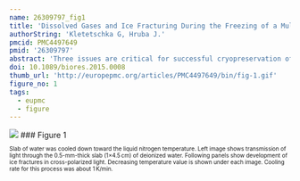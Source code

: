 ```yaml
---
name: 26309797_fig1
title: 'Dissolved Gases and Ice Fracturing During the Freezing of a Multicellular Organism: Lessons from Tardigrades.'
authorString: 'Kletetschka G, Hruba J.'
pmcid: PMC4497649
pmid: '26309797'
abstract: 'Three issues are critical for successful cryopreservation of multicellular material: gases dissolved in liquid, thermal conductivity of the tissue, and localization of microstructures. Here we show that heat distribution is controlled by the gas amount dissolved in liquids and that when changing the liquid into solid, the dissolved gases either form bubbles due to the absence of space in the lattice of solids and/or are migrated toward the concentrated salt and sugar solution at the cost of amount of heat required to be removed to complete a solid-state transition. These factors affect the heat distribution in the organs to be cryopreserved. We show that the gas concentration issue controls fracturing of ice when freezing. There are volumetric changes not only when changing the liquid into solid (volume increases) but also reduction of the volume when reaching lower temperatures (volume decreases). We discuss these issues parallel with observations of the cryosurvivability of multicellular organisms, tardigrades, and discuss their analogy for cryopreservation of large organs.'
doi: 10.1089/biores.2015.0008
thumb_url: 'http://europepmc.org/articles/PMC4497649/bin/fig-1.gif'
figure_no: 1
tags:
  - eupmc
  - figure
---
```

<img src='http://europepmc.org/articles/PMC4497649/bin/fig-1.jpg' style='max-height: 300px'>
### Figure 1
<p style='font-size: 10px;'>Slab of water was cooled down toward the liquid nitrogen temperature. Left image shows transmission of light through the 0.5-mm-thick slab (1×4.5 cm) of deionized water. Following panels show development of ice fractures in cross-polarized light. Decreasing temperature value is shown under each image. Cooling rate for this process was about 1 K/min.</p>